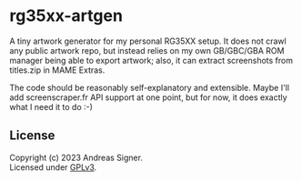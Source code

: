 # rg35xx-artgen

A tiny artwork generator for my personal RG35XX setup. It does not crawl any
public artwork repo, but instead relies on my own GB/GBC/GBA ROM manager
being able to export artwork; also, it can extract screenshots from 
titles.zip in MAME Extras.

The code should be reasonably self-explanatory and extensible. Maybe I'll
add screenscraper.fr API support at one point, but for now, it does exactly
what I need it to do :-)

## License
Copyright (c) 2023 Andreas Signer.  
Licensed under [GPLv3](https://www.gnu.org/licenses/gpl-3.0).
